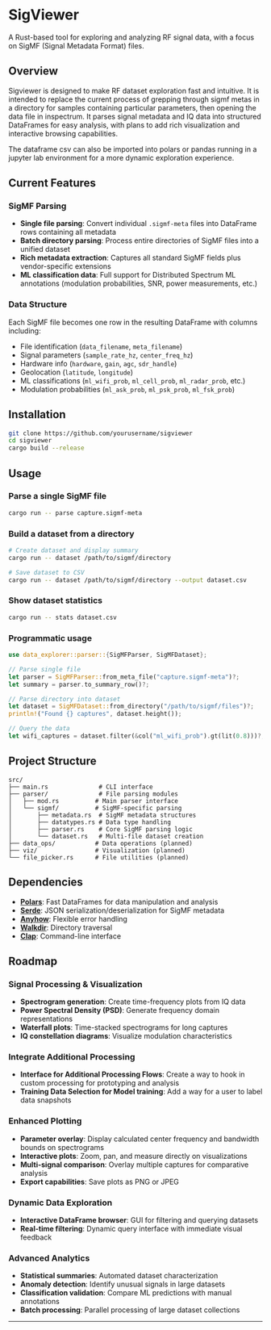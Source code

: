 # SigViewer

A Rust-based tool for exploring and analyzing RF signal data, with a focus on SigMF (Signal Metadata Format) files.

## Overview

Sigviewer is designed to make RF dataset exploration fast and intuitive. It is intended to replace the current process of grepping through sigmf metas in a directory for samples containing particular parameters, then opening the data file in inspectrum. It parses signal metadata and IQ data into structured DataFrames for easy analysis, with plans to add rich visualization and interactive browsing capabilities. 

The dataframe csv can also be imported into polars or pandas running in a jupyter lab environment for a more dynamic exploration experience.

## Current Features

### SigMF Parsing
- **Single file parsing**: Convert individual `.sigmf-meta` files into DataFrame rows containing all metadata
- **Batch directory parsing**: Process entire directories of SigMF files into a unified dataset
- **Rich metadata extraction**: Captures all standard SigMF fields plus vendor-specific extensions
- **ML classification data**: Full support for Distributed Spectrum ML annotations (modulation probabilities, SNR, power measurements, etc.)

### Data Structure
Each SigMF file becomes one row in the resulting DataFrame with columns including:
- File identification (`data_filename`, `meta_filename`) 
- Signal parameters (`sample_rate_hz`, `center_freq_hz`)
- Hardware info (`hardware`, `gain`, `agc`, `sdr_handle`)
- Geolocation (`latitude`, `longitude`)
- ML classifications (`ml_wifi_prob`, `ml_cell_prob`, `ml_radar_prob`, etc.)
- Modulation probabilities (`ml_ask_prob`, `ml_psk_prob`, `ml_fsk_prob`)

## Installation

```bash
git clone https://github.com/yourusername/sigviewer
cd sigviewer
cargo build --release
```

## Usage

### Parse a single SigMF file
```bash
cargo run -- parse capture.sigmf-meta
```

### Build a dataset from a directory
```bash
# Create dataset and display summary
cargo run -- dataset /path/to/sigmf/directory

# Save dataset to CSV
cargo run -- dataset /path/to/sigmf/directory --output dataset.csv
```

### Show dataset statistics
```bash
cargo run -- stats dataset.csv
```

### Programmatic usage
```rust
use data_explorer::parser::{SigMFParser, SigMFDataset};

// Parse single file
let parser = SigMFParser::from_meta_file("capture.sigmf-meta")?;
let summary = parser.to_summary_row()?;

// Parse directory into dataset  
let dataset = SigMFDataset::from_directory("/path/to/sigmf/files")?;
println!("Found {} captures", dataset.height());

// Query the data
let wifi_captures = dataset.filter(&col("ml_wifi_prob").gt(lit(0.8)))?;
```

## Project Structure

```
src/
├── main.rs              # CLI interface
├── parser/              # File parsing modules
│   ├── mod.rs          # Main parser interface
│   └── sigmf/          # SigMF-specific parsing
│       ├── metadata.rs  # SigMF metadata structures
│       ├── datatypes.rs # Data type handling  
│       ├── parser.rs    # Core SigMF parsing logic
│       └── dataset.rs   # Multi-file dataset creation
├── data_ops/           # Data operations (planned)
├── viz/                # Visualization (planned)  
└── file_picker.rs      # File utilities (planned)
```

## Dependencies

- **[Polars](https://pola.rs/)**: Fast DataFrames for data manipulation and analysis
- **[Serde](https://serde.rs/)**: JSON serialization/deserialization for SigMF metadata
- **[Anyhow](https://github.com/dtolnay/anyhow)**: Flexible error handling
- **[Walkdir](https://github.com/BurntSushi/walkdir)**: Directory traversal
- **[Clap](https://clap.rs/)**: Command-line interface

## Roadmap

### Signal Processing & Visualization 
- **Spectrogram generation**: Create time-frequency plots from IQ data
- **Power Spectral Density (PSD)**: Generate frequency domain representations
- **Waterfall plots**: Time-stacked spectrograms for long captures
- **IQ constellation diagrams**: Visualize modulation characteristics

### Integrate Additional Processing
- **Interface for Additional Processing Flows**: Create a way to hook in custom processing for prototyping and analysis
- **Training Data Selection for Model training**: Add a way for a user to label data snapshots

### Enhanced Plotting  
- **Parameter overlay**: Display calculated center frequency and bandwidth bounds on spectrograms
- **Interactive plots**: Zoom, pan, and measure directly on visualizations
- **Multi-signal comparison**: Overlay multiple captures for comparative analysis
- **Export capabilities**: Save plots as PNG or JPEG

### Dynamic Data Exploration 
- **Interactive DataFrame browser**: GUI for filtering and querying datasets
- **Real-time filtering**: Dynamic query interface with immediate visual feedback

### Advanced Analytics 
- **Statistical summaries**: Automated dataset characterization
- **Anomaly detection**: Identify unusual signals in large datasets
- **Classification validation**: Compare ML predictions with manual annotations
- **Batch processing**: Parallel processing of large dataset collections



---